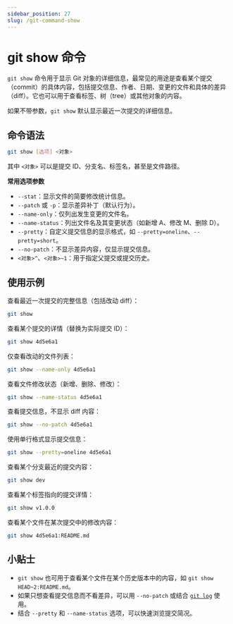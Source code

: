 ```yaml
---
sidebar_position: 27
slug: /git-command-show
---
```


# git show 命令

`git show` 命令用于显示 Git 对象的详细信息，最常见的用途是查看某个提交（commit）的具体内容，包括提交信息、作者、日期、变更的文件和具体的差异（diff）。它也可以用于查看标签、树（tree）或其他对象的内容。

如果不带参数，`git show` 默认显示最近一次提交的详细信息。



## 命令语法

```bash
git show [选项] <对象>
```

其中 `<对象>` 可以是提交 ID、分支名、标签名，甚至是文件路径。

**常用选项参数**

- `--stat`：显示文件的简要修改统计信息。
- `--patch` 或 `-p`：显示差异补丁（默认行为）。
- `--name-only`：仅列出发生变更的文件名。
- `--name-status`：列出文件名及其变更状态（如新增 A、修改 M、删除 D）。
- `--pretty`：自定义提交信息的显示格式，如 `--pretty=oneline`、`--pretty=short`。
- `--no-patch`：不显示差异内容，仅显示提交信息。
- `<对象>^`、`<对象>~1`：用于指定父提交或提交历史。



## 使用示例

查看最近一次提交的完整信息（包括改动 diff）：

```bash
git show
```

查看某个提交的详情（替换为实际提交 ID）：

```bash
git show 4d5e6a1
```

仅查看改动的文件列表：

```bash
git show --name-only 4d5e6a1
```

查看文件修改状态（新增、删除、修改）：

```bash
git show --name-status 4d5e6a1
```

查看提交信息，不显示 diff 内容：

```bash
git show --no-patch 4d5e6a1
```

使用单行格式显示提交信息：

```bash
git show --pretty=oneline 4d5e6a1
```

查看某个分支最近的提交内容：

```bash
git show dev
```

查看某个标签指向的提交详情：

```bash
git show v1.0.0
```

查看某个文件在某次提交中的修改内容：

```bash
git show 4d5e6a1:README.md
```



## 小贴士

- `git show` 也可用于查看某个文件在某个历史版本中的内容，如 `git show HEAD~2:README.md`。
- 如果只想查看提交信息而不看差异，可以用 `--no-patch` 或结合 [`git log`](/git/git-command-log/) 使用。
- 结合 `--pretty` 和 `--name-status` 选项，可以快速浏览提交简况。
